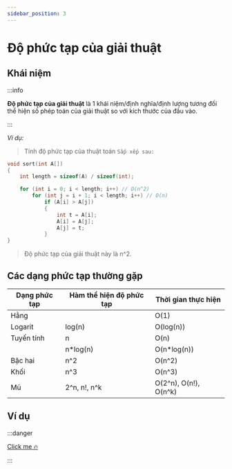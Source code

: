 ```yaml
---
sidebar_position: 3
---
```


# Độ phức tạp của giải thuật

## Khái niệm

:::info

**Độ phức tạp của giải thuật** là 1 khái niệm/định nghĩa/định lượng tương đối thể hiện số phép toán của giải thuật so với kích thước của đầu vào.

:::

_Ví dụ:_

> Tính độ phức tạp của thuật toán `Sắp xếp sau:`

```c
void sort(int A[])
{
    int length = sizeof(A) / sizeof(int);

    for (int i = 0; i < length; i++) // O(n^2)
        for (int j = i + 1; i < length; i++) // O(n)
            if (A[i] > A[j])
            {
                int t = A[i];
                A[i] = A[j];
                A[j] = t;
            }
}
```

> Độ phức tạp của giải thuật này là n^2.

## Các dạng phức tạp thường gặp

| Dạng phức tạp | Hàm thể hiện độ phức tạp | Thời gian thực hiện   |
| ------------- | ------------------------ | --------------------- |
| Hằng          |                          | O(1)                  |
| Logarit       | log(n)                   | O(log(n))             |
| Tuyến tính    | n                        | O(n)                  |
|               | n\*log(n)                | O(n\*log(n))          |
| Bậc hai       | n^2                      | O(n^2)                |
| Khối          | n^3                      | O(n^3)                |
| Mũ            | 2^n, n!, n^k             | O(2^n), O(n!), O(n^k) |

## Ví dụ

:::danger

[Click me 🔥](/pdf/vidu.pdf)

:::
